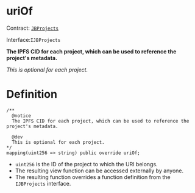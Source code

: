 # uriOf

Contract: [`JBProjects`](../)

Interface:`IJBProjects`

**The IPFS CID for each project, which can be used to reference the project's metadata.**

_This is optional for each project._

# Definition

```solidity
/** 
  @notice 
  The IPFS CID for each project, which can be used to reference the project's metadata.

  @dev
  This is optional for each project.
*/
mapping(uint256 => string) public override uriOf;
```

* `uint256` is the ID of the project to which the URI belongs.
* The resulting view function can be accessed externally by anyone.
* The resulting function overrides a function definition from the `IJBProjects` interface.
